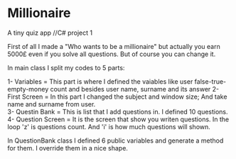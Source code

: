 # Millionaire
A tiny quiz app //C# project 1

First of all I made a "Who wants to be a millionaire" but actually you earn 5000£ even if you solve all questions.
But of course you can change it.

In main class I split my codes to 5 parts:

1- Variables       = This part is where I defined the vaiables like user false-true-empty-money count and besides user name, surname and its answer
2- First Screen    = In this part I changed the subject and window size; And take name and surname from user.                                                                      
3- Questin Bank    = This is list that I add questions in. I defined 10 questions.                                                                                                 
4- Question Screen = It is the screen that show you writen questions. In the loop 'z' is questions count. And 'i' is how much questions will shown.


In QuestionBank class I defined 6 public variables and generate a method for them. I override them in a nice shape.
